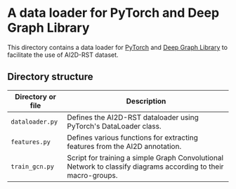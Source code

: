 # A data loader for PyTorch and Deep Graph Library

This directory contains a data loader for [PyTorch](https://pytorch.org) and [Deep Graph Library](https://www.dgl.ai) to facilitate the use of AI2D-RST dataset.

## Directory structure

| Directory or file | Description |
| ----------------- | ----------- |
| `dataloader.py` | Defines the AI2D-RST dataloader using PyTorch's DataLoader class. | 
| `features.py` | Defines various functions for extracting features from the AI2D annotation. | 
| `train_gcn.py` | Script for training a simple Graph Convolutional Network to classify diagrams according to their macro-groups. | 
